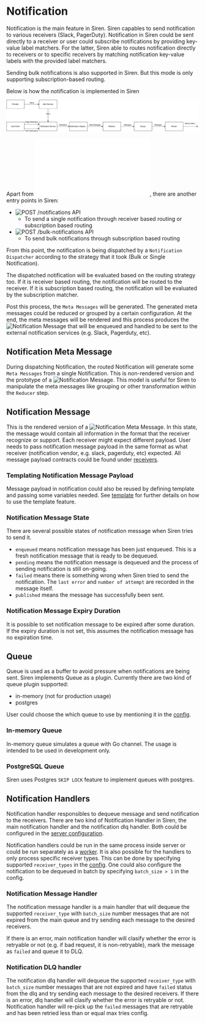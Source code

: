 # Notification

Notification is the main feature in Siren. Siren capables to send notification to various receivers (Slack, PagerDuty). Notification in Siren could be sent directly to a receiver or user could subscribe notifications by providing key-value label matchers. For the latter, Siren able to routes notification directly to receivers or to specific receivers by matching notification key-value labels with the provided label matchers.

Sending bulk notifications is also supported in Siren. But this mode is only supporting subscription-based routing.

Below is how the notification is implemented in Siren

![Notification in Siren](../../static/img/siren_notification.svg)

Apart from ![Alert Webhook](./alert.md), there are another entry points in Siren:
- ![POST /notifications API](../apis/siren-service-post-notification.api.mdx)
    - To send a single notification through receiver based routing or subscription based routing
- ![POST /bulk-notifications API](../apis/siren-service-post-bulk-notifications.api.mdx)
    - To send bulk notifications through subscription based routing

From this point, the notification is being dispatched by a `Notification Dispatcher` according to the strategy that it took (Bulk or Single Notification).

The dispatched notification will be evaluated based on the routing strategy too. If it is receiver based routing, the notification will be routed to the receiver. If it is subscription based routing, the notification will be evaluated by the subscription matcher.

Post this process, the `Meta Messages` will be generated. The generated meta messages could be reduced or grouped by a certain configuration. At the end, the meta messages will be rendered and this process produces the ![Notification Message](#notification-message) that will be enqueued and handled to be sent to the external notification services (e.g. Slack, Pagerduty, etc).

## Notification Meta Message
During dispatching Notification, the routed Notification will generate some `Meta Messages` from a single Notification. This is non-rendered version and the prototype of a ![Notification Message](#notification-message).
This model is useful for Siren to manipulate the meta messages like grouping or other transformation within the `Reducer` step.

## Notification Message

This is the rendered version of a ![Notification Meta Message](#notification-meta-message). In this state, the message would contain all information in the format that the receiver recognize or support. Each receiver might expect different payload. User needs to pass notification message payload in the same format as what receiver (notification vendor, e.g. slack, pagerduty, etc) expected. All message payload contracts could be found under [receivers](../receivers/slack.md).

### Templating Notification Message Payload

Message payload in notification could also be reused by defining template and passing some variables needed. See [template](../guides/template.md) for further details on how to use the template feature.

### Notification Message State

There are several possible states of notification message when Siren tries to send it.

- `enqueued` means notification message has been just enqueued. This is a fresh notification message that is ready to be dequeued.
- `pending` means the notification message is dequeued and the process of sending notification is still on-going.
- `failed` means there is something wrong when Siren tried to send the notification. The `last error` and `number of attempt` are recorded in the message itself.
- `published` means the message has successfully been sent.

### Notification Message Expiry Duration

It is possible to set notification message to be expired after some duration. If the expiry duration is not set, this assumes the notification message has no expiration time.


## Queue

Queue is used as a buffer to avoid pressure when notifications are being sent. Siren implements Queue as a plugin. Currently there are two kind of queue plugin supported: 
- in-memory (not for production usage)
- postgres

User could choose the which queue to use by mentioning it in the [config](../reference/server_configuration.md).

### In-memory Queue

In-memory queue simulates a queue with Go channel. The usage is intended to be used in development only.

### PostgreSQL Queue

Siren uses Postgres `SKIP LOCK` feature to implement queues with postgres.

## Notification Handlers

Notification handler responsibles to dequeue message and send notification to the receivers. There are two kind of Notification Handler in Siren, the main notification handler and the notification dlq handler. Both could be configured in the [server configuration](../reference/server_configuration.md).

Notification handlers could be run in the same process inside server or could be run separately as a [worker](../guides/workers.md). It is also possible for the handlers to only process specific receiver types. This can be done by specifying supported `receiver_types` in the [config](../reference/server_configuration.md). One could also configure the notification to be dequeued in batch by specifying `batch_size > 1` in the config.

### Notification Message Handler

The notification message handler is a main handler that will dequeue the supported `receiver_type` with `batch_size` number messages that are not expired from the main queue and try sending each message to the desired receivers. 

If there is an error, main notification handler will clasify whether the error is retryable or not (e.g. if bad request, it is non-retryable), mark the message as `failed` and queue it to DLQ.

### Notification DLQ handler

The notification dlq handler will dequeue the supported `receiver_type` with `batch_size` number messages that are not expired and have `failed` status from the dlq and try sending each message to the desired receivers. If there is an error, dlq handler will clasify whether the error is retryable or not. Notification handler will re-pick up the `failed` messages that are retryable and has been retried less than or equal max tries config.
